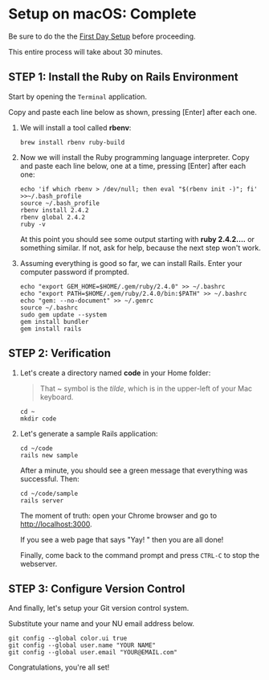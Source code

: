 # Setup on macOS: Complete

Be sure to do the the [First Day Setup](/1-setup/1-introduction/2-first-day:-macos) before proceeding.

This entire process will take about 30 minutes.  

## STEP 1: Install the Ruby on Rails Environment

Start by opening the `Terminal` application.

Copy and paste each line below as shown, pressing [Enter] after each one.

1. We will install a tool called **rbenv**:

   ```
   brew install rbenv ruby-build
   ```

2. Now we will install the Ruby programming language interpreter.
   Copy and paste each line below, one at a time, pressing [Enter] after each one:

   ```
   echo 'if which rbenv > /dev/null; then eval "$(rbenv init -)"; fi'  >>~/.bash_profile
   source ~/.bash_profile
   rbenv install 2.4.2
   rbenv global 2.4.2
   ruby -v
   ```

   At this point you should see some output starting with **ruby 2.4.2....** or something similar.  If not, ask for help, because the next step won't work.

5. Assuming everything is good so far, we can install Rails.  Enter your computer password if prompted.

   ```
   echo "export GEM_HOME=$HOME/.gem/ruby/2.4.0" >> ~/.bashrc
   echo "export PATH=$HOME/.gem/ruby/2.4.0/bin:$PATH" >> ~/.bashrc
   echo "gem: --no-document" >> ~/.gemrc
   source ~/.bashrc
   sudo gem update --system
   gem install bundler
   gem install rails
   ```

## STEP 2: Verification

1. Let's create a directory named **code** in your Home folder:

   > That ~ symbol is the _tilde_, which is in the upper-left of your Mac keyboard.

   ```
   cd ~
   mkdir code
   ```

2. Let's generate a sample Rails application:

   ```
   cd ~/code
   rails new sample
   ```
   After a minute, you should see a green message that everything was successful.  Then:

   ```
   cd ~/code/sample
   rails server
   ```

   The moment of truth: open your Chrome browser and go to [http://localhost:3000](http://localhost:3000).

   If you see a web page that says "Yay! " then you are all done!

   Finally, come back to the command prompt and press `CTRL-C` to stop the webserver.

## STEP 3: Configure Version Control

And finally, let's setup your Git version control system.

Substitute your name and your NU email address below.

   ```
   git config --global color.ui true
   git config --global user.name "YOUR NAME"
   git config --global user.email "YOUR@EMAIL.com"
   ```

Congratulations, you're all set!

